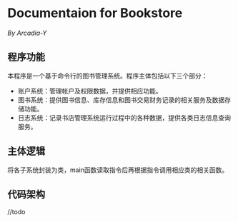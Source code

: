 # Documentaion for Bookstore
_By Arcadia-Y_

## 程序功能
本程序是一个基于命令行的图书管理系统。程序主体包括以下三个部分：
- 账户系统：管理帐户及权限数据，并提供相应功能。
- 图书系统：提供图书信息、库存信息和图书交易财务记录的相关服务及数据存储功能。
- 日志系统：记录书店管理系统运行过程中的各种数据，提供各类日志信息查询服务。
  
## 主体逻辑
将各子系统封装为类，main函数读取指令后再根据指令调用相应类的相关函数。

## 代码架构
//todo